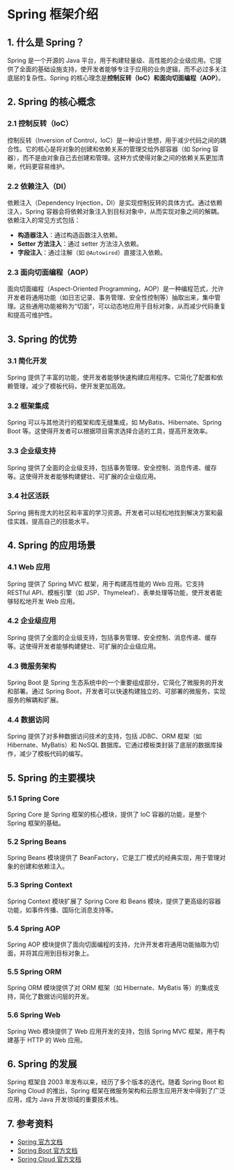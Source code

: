 # Spring 框架介绍

## 1. 什么是 Spring？
Spring 是一个开源的 Java 平台，用于构建轻量级、高性能的企业级应用。它提供了全面的基础设施支持，使开发者能够专注于应用的业务逻辑，而不必过多关注底层的复杂性。Spring 的核心理念是**控制反转（IoC）**和**面向切面编程（AOP）**。

## 2. Spring 的核心概念

### 2.1 控制反转（IoC）
控制反转（Inversion of Control，IoC）是一种设计思想，用于减少代码之间的耦合性。它的核心是将对象的创建和依赖关系的管理交给外部容器（如 Spring 容器），而不是由对象自己去创建和管理。这种方式使得对象之间的依赖关系更加清晰，代码更容易维护。

### 2.2 依赖注入（DI）
依赖注入（Dependency Injection，DI）是实现控制反转的具体方式。通过依赖注入，Spring 容器会将依赖对象注入到目标对象中，从而实现对象之间的解耦。依赖注入的常见方式包括：
- **构造器注入**：通过构造函数注入依赖。
- **Setter 方法注入**：通过 setter 方法注入依赖。
- **字段注入**：通过注解（如 `@Autowired`）直接注入依赖。

### 2.3 面向切面编程（AOP）
面向切面编程（Aspect-Oriented Programming，AOP）是一种编程范式，允许开发者将通用功能（如日志记录、事务管理、安全性控制等）抽取出来，集中管理。这些通用功能被称为“切面”，可以动态地应用于目标对象，从而减少代码重复和提高可维护性。

## 3. Spring 的优势

### 3.1 简化开发
Spring 提供了丰富的功能，使开发者能够快速构建应用程序。它简化了配置和依赖管理，减少了模板代码，使开发更加高效。

### 3.2 框架集成
Spring 可以与其他流行的框架和库无缝集成，如 MyBatis、Hibernate、Spring Boot 等。这使得开发者可以根据项目需求选择合适的工具，提高开发效率。

### 3.3 企业级支持
Spring 提供了全面的企业级支持，包括事务管理、安全控制、消息传递、缓存等。这使得开发者能够构建健壮、可扩展的企业级应用。

### 3.4 社区活跃
Spring 拥有庞大的社区和丰富的学习资源。开发者可以轻松地找到解决方案和最佳实践，提高自己的技能水平。

## 4. Spring 的应用场景

### 4.1 Web 应用
Spring 提供了 Spring MVC 框架，用于构建高性能的 Web 应用。它支持 RESTful API、模板引擎（如 JSP、Thymeleaf）、表单处理等功能，使开发者能够轻松地开发 Web 应用。

### 4.2 企业级应用
Spring 提供了全面的企业级支持，包括事务管理、安全控制、消息传递、缓存等。这使得开发者能够构建健壮、可扩展的企业级应用。

### 4.3 微服务架构
Spring Boot 是 Spring 生态系统中的一个重要组成部分，它简化了微服务的开发和部署。通过 Spring Boot，开发者可以快速构建独立的、可部署的微服务，实现服务的解耦和扩展。

### 4.4 数据访问
Spring 提供了对多种数据访问技术的支持，包括 JDBC、ORM 框架（如 Hibernate、MyBatis）和 NoSQL 数据库。它通过模板类封装了底层的数据库操作，减少了模板代码的编写。

## 5. Spring 的主要模块

### 5.1 Spring Core
Spring Core 是 Spring 框架的核心模块，提供了 IoC 容器的功能，是整个 Spring 框架的基础。

### 5.2 Spring Beans
Spring Beans 模块提供了 BeanFactory，它是工厂模式的经典实现，用于管理对象的创建和依赖注入。

### 5.3 Spring Context
Spring Context 模块扩展了 Spring Core 和 Beans 模块，提供了更高级的容器功能，如事件传播、国际化消息支持等。

### 5.4 Spring AOP
Spring AOP 模块提供了面向切面编程的支持，允许开发者将通用功能抽取为切面，并将其应用到目标对象上。

### 5.5 Spring ORM
Spring ORM 模块提供了对 ORM 框架（如 Hibernate、MyBatis 等）的集成支持，简化了数据访问层的开发。

### 5.6 Spring Web
Spring Web 模块提供了 Web 应用开发的支持，包括 Spring MVC 框架，用于构建基于 HTTP 的 Web 应用。

## 6. Spring 的发展
Spring 框架自 2003 年发布以来，经历了多个版本的迭代。随着 Spring Boot 和 Spring Cloud 的推出，Spring 框架在微服务架构和云原生应用开发中得到了广泛应用，成为 Java 开发领域的重要技术栈。

## 7. 参考资料
- [Spring 官方文档](https://spring.io/projects/spring-framework)
- [Spring Boot 官方文档](https://spring.io/projects/spring-boot)
- [Spring Cloud 官方文档](https://spring.io/projects/spring-cloud)